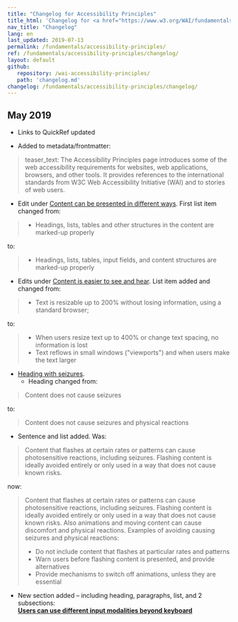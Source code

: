 ```yaml
---
title: "Changelog for Accessibility Principles"
title_html: 'Changelog for <a href="https://www.w3.org/WAI/fundamentals/accessibility-principles/">Accessibility Principles</a>'
nav_title: "Changelog"
lang: en
last_updated: 2019-07-13
permalink: /fundamentals/accessibility-principles/
ref: /fundamentals/accessibility-principles/changelog/
layout: default
github:
   repository: /wai-accessibility-principles/
   path: 'changelog.md'
changelog: /fundamentals/accessibility-principles/changelog/
---
```


## May 2019

* Links to QuickRef updated

* Added to metadata/frontmatter:
> teaser_text: The Accessibility Principles page introduces some of the web accessibility requirements for websites, web applications, browsers, and other tools. It provides references to the international standards from W3C Web Accessibility Initiative (WAI) and to stories of web users.

* Edit under [Content can be presented in different ways]( https://www.w3.org/WAI/fundamentals/accessibility-principles/#adaptable). First list item changed from:
> * Headings, lists, tables and other structures in the content are marked-up properly

to:
> * Headings, lists, tables, input fields, and content structures are marked-up properly

* Edits under [Content is easier to see and hear](https://www.w3.org/WAI/fundamentals/accessibility-principles/#distinguishable). 
List item added and changed from:
> * Text is resizable up to 200% without losing information, using a standard browser;

to:
> * When users resize text up to 400% or change text spacing, no information is lost
> * Text reflows in small windows ("viewports") and when users make the text larger

* [Heading with seizures]( https://www.w3.org/WAI/fundamentals/accessibility-principles/#safe).
  * Heading changed from:
> Content does not cause seizures

to:
> Content does not cause seizures and physical reactions

  * Sentence and list added. Was:
> Content that flashes at certain rates or patterns can cause photosensitive reactions, including seizures. Flashing content is ideally avoided entirely or only used in a way that does not cause known risks.

now:
> Content that flashes at certain rates or patterns can cause photosensitive reactions, including seizures. Flashing content is ideally avoided entirely or only used in a way that does not cause known risks. Also animations and moving content can cause discomfort and physical reactions.
> Examples of avoiding causing seizures and physical reactions:
> - Do not include content that flashes at particular rates and patterns
> - Warn users before flashing content is presented, and provide alternatives
> - Provide mechanisms to switch off animations, unless they are essential

* New section added – including heading, paragraphs, list, and 2 subsections:<br>**[Users can use different input modalities beyond keyboard]( https://www.w3.org/WAI/fundamentals/accessibility-principles/#modalities)**
